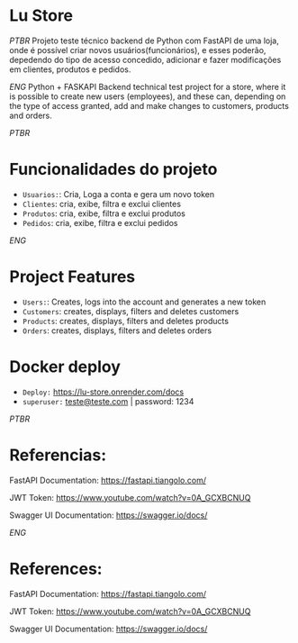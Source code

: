 # Lu Store

_*PTBR*_ Projeto teste técnico backend de Python com FastAPI de uma loja, onde é possível criar novos usuários(funcionários), e esses poderão, depedendo do tipo de acesso concedido, adicionar e fazer modificações em clientes, produtos e pedidos.

_*ENG*_ Python + FASKAPI Backend technical test project for a store, where it is possible to create new users (employees), and these can, depending on the type of access granted, add and make changes to customers, products and orders.




_*PTBR*_
# Funcionalidades do projeto
- `Usuarios:`: Cria, Loga a conta e gera um novo token
- `Clientes`: cria, exibe, filtra e exclui clientes
- `Produtos`: cria, exibe, filtra e exclui produtos
- `Pedidos`: cria, exibe, filtra e exclui pedidos

_*ENG*_
# Project Features
- `Users:`: Creates, logs into the account and generates a new token
- `Customers`: creates, displays, filters and deletes customers
- `Products`: creates, displays, filters and deletes products
- `Orders`: creates, displays, filters and deletes orders



# Docker deploy
- `Deploy:` https://lu-store.onrender.com/docs
- `superuser:` teste@teste.com | password: 1234


_*PTBR*_
# Referencias:

FastAPI Documentation: https://fastapi.tiangolo.com/

JWT Token: https://www.youtube.com/watch?v=0A_GCXBCNUQ

Swagger UI Documentation: https://swagger.io/docs/

_*ENG*_
# References:

FastAPI Documentation: https://fastapi.tiangolo.com/

JWT Token: https://www.youtube.com/watch?v=0A_GCXBCNUQ

Swagger UI Documentation: https://swagger.io/docs/